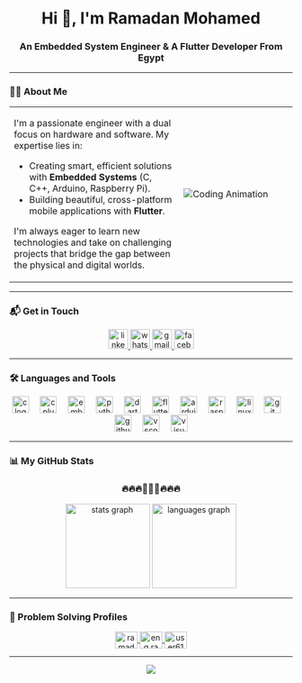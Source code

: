 <div align="center">
  <h1>Hi 👋, I'm Ramadan Mohamed</h1>
  <h3>An Embedded System Engineer & A Flutter Developer From Egypt</h3>
</div>

---

### 👨‍💻 About Me

<table>
  <tr>
    <td valign="top">
      <p>I'm a passionate engineer with a dual focus on hardware and software. My expertise lies in:</p>
      <ul>
        <li>Creating smart, efficient solutions with <strong>Embedded Systems</strong> (C, C++, Arduino, Raspberry Pi).</li>
        <li>Building beautiful, cross-platform mobile applications with <strong>Flutter</strong>.</li>
      </ul>
      <p>I'm always eager to learn new technologies and take on challenging projects that bridge the gap between the physical and digital worlds.</p>
    </td>
    <td width="40%">
      <img src="https://media3.giphy.com/media/qgQUggAC3Pfv687qPC/giphy.gif" alt="Coding Animation" />
    </td>
  </tr>
</table>

---

### 📬 Get in Touch

<div align="center">
  <a href="https://www.linkedin.com/in/ramadan-mohamed-31624a220/" target="_blank">
    <img src="https://img.shields.io/static/v1?message=LinkedIn&logo=linkedin&label=&color=0077B5&logoColor=white&labelColor=&style=for-the-badge" height="35" alt="linkedin logo" />
  </a>
  <a href="https://wa.me/201067911051" target="_blank">
    <img src="https://img.shields.io/static/v1?message=Whatsapp&logo=whatsapp&label=&color=25D366&logoColor=white&labelColor=&style=for-the-badge" height="35" alt="whatsapp logo" />
  </a>
  <a href="mailto:ramadan.work010@gmail.com" target="_blank">
    <img src="https://img.shields.io/static/v1?message=Gmail&logo=gmail&label=&color=D14836&logoColor=white&labelColor=&style=for-the-badge" height="35" alt="gmail logo" />
  </a>
  <a href="https://fb.com/elking.medo611" target="_blank">
    <img src="https://img.shields.io/static/v1?message=Facebook&logo=facebook&label=&color=1877F2&logoColor=white&labelColor=&style=for-the-badge" height="35" alt="facebook logo" />
  </a>
</div>

---

### 🛠️ Languages and Tools

<p align="center">
  <img src="https://cdn.jsdelivr.net/gh/devicons/devicon/icons/c/c-original.svg" height="30" alt="c logo" />
  <img width="12" />
  <img src="https://cdn.jsdelivr.net/gh/devicons/devicon/icons/cplusplus/cplusplus-original.svg" height="30" alt="cplusplus logo" />
  <img width="12" />
  <img src="https://cdn.jsdelivr.net/gh/devicons/devicon/icons/embeddedc/embeddedc-original.svg" height="30" alt="embeddedc logo" />
  <img width="12" />
  <img src="https://cdn.jsdelivr.net/gh/devicons/devicon/icons/python/python-original.svg" height="30" alt="python logo" />
  <img width="12" />
  <img src="https://cdn.jsdelivr.net/gh/devicons/devicon/icons/dart/dart-original.svg" height="30" alt="dart logo" />
  <img width="12" />
  <img src="https://cdn.jsdelivr.net/gh/devicons/devicon/icons/flutter/flutter-original.svg" height="30" alt="flutter logo" />
  <img width="12" />
  <img src="https://cdn.jsdelivr.net/gh/devicons/devicon/icons/arduino/arduino-original.svg" height="30" alt="arduino logo" />
  <img width="12" />
  <img src="https://cdn.jsdelivr.net/gh/devicons/devicon/icons/raspberrypi/raspberrypi-original.svg" height="30" alt="raspberrypi logo" />
  <img width="12" />
  <img src="https://cdn.jsdelivr.net/gh/devicons/devicon/icons/linux/linux-original.svg" height="30" alt="linux logo" />
  <img width="12" />
  <img src="https://cdn.jsdelivr.net/gh/devicons/devicon/icons/git/git-original.svg" height="30" alt="git logo" />
  <img width="12" />
  <img src="https://cdn.jsdelivr.net/gh/devicons/devicon/icons/github/github-original.svg" height="30" alt="github logo" />
  <img width="12" />
  <img src="https://cdn.jsdelivr.net/gh/devicons/devicon/icons/vscode/vscode-original.svg" height="30" alt="vscode logo" />
  <img width="12" />
  <img src="https://cdn.jsdelivr.net/gh/devicons/devicon/icons/visualstudio/visualstudio-plain.svg" height="30" alt="visualstudio logo" />
</p>

---

### 📊 My GitHub Stats

<div align="center">
  <h3>🔥🔥🔥🚀🚀🚀🔥🔥🔥</h3>
  <img src="https://github-readme-stats.vercel.app/api?username=RamadanMohamed11&hide_title=false&hide_rank=false&show_icons=true&include_all_commits=true&count_private=true&disable_animations=false&theme=dracula&locale=en&hide_border=false" height="150" alt="stats graph" />
  <img src="https://github-readme-stats.vercel.app/api/top-langs?username=RamadanMohamed11&locale=en&hide_title=false&layout=compact&card_width=320&langs_count=5&theme=dracula&hide_border=false" height="150" alt="languages graph" />
</div>

---

### 🧠 Problem Solving Profiles

<p align="center">
  <a href="https://www.hackerrank.com/ramadan_work010" target="blank">
    <img align="center" src="https://raw.githubusercontent.com/rahuldkjain/github-profile-readme-generator/master/src/images/icons/Social/hackerrank.svg" alt="ramadan_work010" height="30" width="40" />
  </a>
  <a href="https://codeforces.com/profile/eng.ramadan_mohamed" target="blank">
    <img align="center" src="https://raw.githubusercontent.com/rahuldkjain/github-profile-readme-generator/master/src/images/icons/Social/codeforces.svg" alt="eng.ramadan_mohamed" height="30" width="40" />
  </a>
  <a href="https://www.leetcode.com/user6194sj" target="blank">
    <img align="center" src="https://raw.githubusercontent.com/rahuldkjain/github-profile-readme-generator/master/src/images/icons/Social/leet-code.svg" alt="user6194sj" height="30" width="40" />
  </a>
</p>

---

<div align="center">
  <img src="https://profile-counter.glitch.me/RamadanMohamed11/count.svg?" />
</div>
